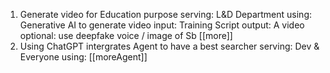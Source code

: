 1. Generate video for Education purpose
   serving: L&D Department
   using: Generative AI to generate video 
   input: Training Script
   output: A video
   optional: use deepfake voice / image of Sb
	[[more]]
2. Using ChatGPT intergrates Agent to have a best searcher
	 serving: Dev & Everyone
	 using: 
	 [[moreAgent]]